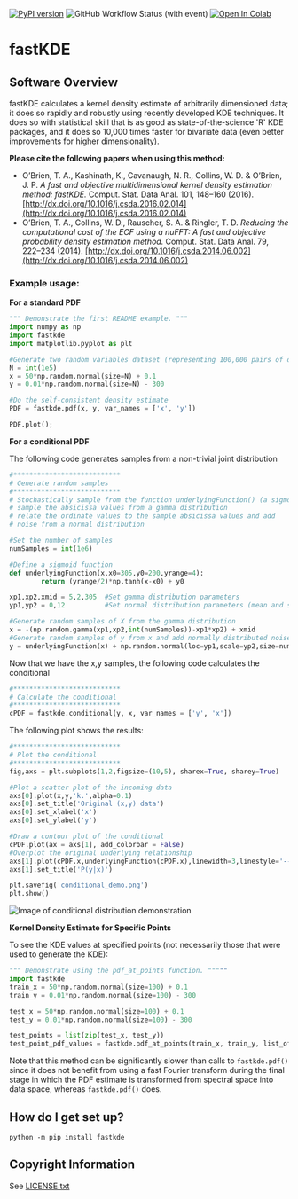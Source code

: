 [![PyPI version](https://badge.fury.io/py/fastkde.svg)](https://badge.fury.io/py/fastkde)
![GitHub Workflow Status (with event)](https://img.shields.io/github/actions/workflow/status/lbl-eesa/fastkde/test.yml?event=schedule&label=tests)
<a target="_blank" href="https://colab.research.google.com/github/LBL-EESA/fastkde/blob/main/examples/readme_test.ipynb"> <img src="https://colab.research.google.com/assets/colab-badge.svg" alt="Open In Colab"/> </a>

# fastKDE

## Software Overview

fastKDE calculates a kernel density estimate of arbitrarily dimensioned
data; it does so rapidly and robustly using recently developed KDE
techniques. It does so with statistical skill that is as good as
state-of-the-science 'R' KDE packages, and it does so 10,000 times
faster for bivariate data (even better improvements for higher
dimensionality).

**Please cite the following papers when using this method:**

* O’Brien, T. A., Kashinath, K., Cavanaugh, N. R., Collins, W. D. & O’Brien, J. P. *A fast and objective multidimensional kernel density estimation method: fastKDE.* Comput. Stat. Data Anal. 101, 148–160 (2016). [http://dx.doi.org/10.1016/j.csda.2016.02.014](http://dx.doi.org/10.1016/j.csda.2016.02.014)
* O’Brien, T. A., Collins, W. D., Rauscher, S. A. & Ringler, T. D. *Reducing the computational cost of the ECF using a nuFFT: A fast and objective probability density estimation method.* Comput. Stat. Data Anal. 79, 222–234 (2014). [http://dx.doi.org/10.1016/j.csda.2014.06.002](http://dx.doi.org/10.1016/j.csda.2014.06.002)

### Example usage:

**For a standard PDF**

```python
""" Demonstrate the first README example. """
import numpy as np
import fastkde
import matplotlib.pyplot as plt

#Generate two random variables dataset (representing 100,000 pairs of datapoints)
N = int(1e5)
x = 50*np.random.normal(size=N) + 0.1
y = 0.01*np.random.normal(size=N) - 300

#Do the self-consistent density estimate
PDF = fastkde.pdf(x, y, var_names = ['x', 'y'])

PDF.plot();
```


**For a conditional PDF**

The following code generates samples from a non-trivial joint
distribution

```python
#***************************
# Generate random samples
#***************************
# Stochastically sample from the function underlyingFunction() (a sigmoid):
# sample the absicissa values from a gamma distribution
# relate the ordinate values to the sample absicissa values and add
# noise from a normal distribution

#Set the number of samples
numSamples = int(1e6)

#Define a sigmoid function
def underlyingFunction(x,x0=305,y0=200,yrange=4):
        return (yrange/2)*np.tanh(x-x0) + y0

xp1,xp2,xmid = 5,2,305  #Set gamma distribution parameters
yp1,yp2 = 0,12          #Set normal distribution parameters (mean and std)

#Generate random samples of X from the gamma distribution
x = -(np.random.gamma(xp1,xp2,int(numSamples))-xp1*xp2) + xmid
#Generate random samples of y from x and add normally distributed noise
y = underlyingFunction(x) + np.random.normal(loc=yp1,scale=yp2,size=numSamples)
```

Now that we have the x,y samples, the following code calculates the
conditional

```python
#***************************
# Calculate the conditional
#***************************
cPDF = fastkde.conditional(y, x, var_names = ['y', 'x'])
```

The following plot shows the results:

```python
#***************************
# Plot the conditional
#***************************
fig,axs = plt.subplots(1,2,figsize=(10,5), sharex=True, sharey=True)

#Plot a scatter plot of the incoming data
axs[0].plot(x,y,'k.',alpha=0.1)
axs[0].set_title('Original (x,y) data')
axs[0].set_xlabel('x')
axs[0].set_ylabel('y')

#Draw a contour plot of the conditional
cPDF.plot(ax = axs[1], add_colorbar = False)
#Overplot the original underlying relationship
axs[1].plot(cPDF.x,underlyingFunction(cPDF.x),linewidth=3,linestyle='--',alpha=0.5)
axs[1].set_title('P(y|x)')

plt.savefig('conditional_demo.png')
plt.show()
```

![Image of conditional distribution demonstration](conditional_demo.png)

**Kernel Density Estimate for Specific Points**

To see the KDE values at specified points (not necessarily those that were used to generate the KDE):

```python
""" Demonstrate using the pdf_at_points function. """""
import fastkde
train_x = 50*np.random.normal(size=100) + 0.1
train_y = 0.01*np.random.normal(size=100) - 300

test_x = 50*np.random.normal(size=100) + 0.1
test_y = 0.01*np.random.normal(size=100) - 300

test_points = list(zip(test_x, test_y))
test_point_pdf_values = fastkde.pdf_at_points(train_x, train_y, list_of_points = test_points)
```

Note that this method can be significantly slower than calls to `fastkde.pdf()` since it does not benefit from using a fast Fourier transform during the final stage in which the PDF estimate is transformed from spectral space into data space, whereas `fastkde.pdf()` does.

How do I get set up?
--------------------

`python -m pip install fastkde`

Copyright Information
---------------------

See [LICENSE.txt](LICENSE.txt)
